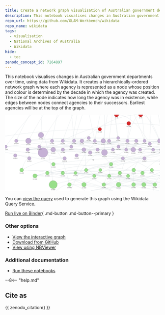 ```yaml
---
title: Create a network graph visualisation of Australian government departments
description: This notebook visualises changes in Australian government departments over time, using data from Wikidata. It creates a hierarchically-ordered network graph where each agency is represented as a node whose position and colour is determined by the decade in which the agency was created.
repo_url: https://github.com/GLAM-Workbench/wikidata
repo_name: wikidata
tags:
  - visualisation
  - National Archives of Australia
  - Wikidata
hide:
  - toc
zenodo_concept_id: 7264897
---
```


This notebook visualises changes in Australian government departments over time, using data from Wikidata. It creates a hierarchically-ordered network graph where each agency is represented as a node whose position and colour is determined by the decade in which the agency was created. The size of the node indicates how long the agency was in existence, while edges between nodes connect agencies to their successors. Earliest agencies will be at the top of the graph.

![Screenshot of network graph](../images/agencies-network-3.png)

You can [view the query](https://w.wiki/5tVh) used to generate this graph using the Wikidata Query Service.

[Run live on Binder](https://mybinder.org/v2/gh/GLAM-Workbench/wikidata/master?urlpath=lab/tree/govt-agencies-network.ipynb){ .md-button .md-button--primary }

### Other options

* [View the interactive graph](examples/govt-agencies-network.html)
* [Download from GitHub](https://github.com/GLAM-Workbench/wikidata/blob/master/govt-agencies-network.ipynb)
* [View using NBViewer](https://nbviewer.jupyter.org/github/GLAM-Workbench/wikidata/blob/master/govt-agencies-network.ipynb)

### Additional documentation

* [Run these notebooks](../#run-these-notebooks)

--8<-- "help.md"

## Cite as

{{ zenodo_citation() }}

